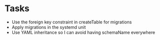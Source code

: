 # Tasks
* Use the foreign key constraint in createTable for migrations
* Apply migrations in the systemd unit
* Use YAML inheritance so I can avoid having schemaName everywhere
